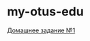 # my-otus-edu

<a href="https://github.com/aytugana/my-otus-edu/tree/master/lesson-01">Домашнее задание №1</a>

